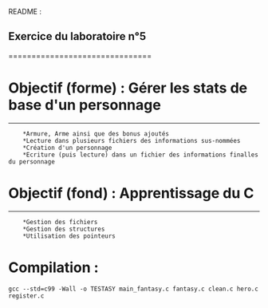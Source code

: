 README :

## Exercice du laboratoire n°5
===============================

# Objectif (forme) : Gérer les stats de base d'un personnage
-------------------------------------------------------------
		*Armure, Arme ainsi que des bonus ajoutés
		*Lecture dans plusieurs fichiers des informations sus-nommées
		*Création d'un personnage 
		*Ecriture (puis lecture) dans un fichier des informations finalles du personnage
		
# Objectif (fond) : Apprentissage du C
-------------------------------------------------------------
		*Gestion des fichiers
		*Gestion des structures
		*Utilisation des pointeurs

# Compilation :
	gcc --std=c99 -Wall -o TESTASY main_fantasy.c fantasy.c clean.c hero.c register.c
